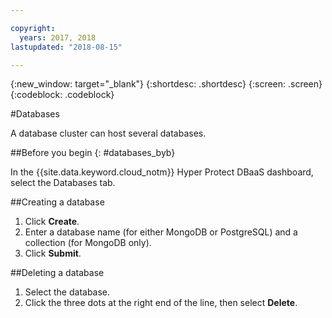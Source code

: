 ```yaml
---

copyright:
  years: 2017, 2018
lastupdated: "2018-08-15"

---
```


{:new_window: target="_blank"}
{:shortdesc: .shortdesc}
{:screen: .screen}
{:codeblock: .codeblock}


#Databases

A database cluster can host several databases.

##Before you begin
{: #databases_byb}

In the {{site.data.keyword.cloud_notm}} Hyper Protect DBaaS dashboard, select the Databases tab.

##Creating a database

1. Click **Create**.
2. Enter a database name (for either MongoDB or PostgreSQL) and a collection (for MongoDB only).
3. Click **Submit**.

##Deleting a database

1. Select the database.
2. Click the three dots at the right end of the line, then select **Delete**.
